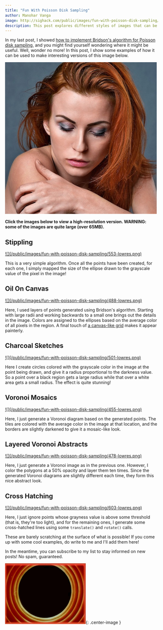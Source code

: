 ```yaml
---
title: "Fun With Poisson Disk Sampling"
author: Manohar Vanga
image: http://sighack.com/public/images/fun-with-poisson-disk-sampling/553-lowres.png
description: This post explores different styles of images that can be generated using a simple Poisson disk sampling algorithm
---
```


In my last post, I showed [how to implement Bridson's algorithm for Poisson disk
sampling](poisson-disk-sampling-bridsons-algorithm), and you might find yourself wondering where it might be useful.
Well, wonder no more! In this post, I show some examples of how it can be used
to make interesting versions of this image below.

![](/public/images/fun-with-poisson-disk-sampling/portrait6.jpg)

**Click the images below to view a high-resolution version. WARNING: some
of the images are quite large (over 65MB).**

## Stippling
<a href="/public/images/fun-with-poisson-disk-sampling/553-highres.png" target="_blank">
![](/public/images/fun-with-poisson-disk-sampling/553-lowres.png)
</a>

This is a very simple algorithm. Once all the points have been created, for each one, I simply
mapped the size of the ellipse drawn to the grayscale value of the pixel in the image!

## Oil On Canvas
<a href="/public/images/fun-with-poisson-disk-sampling/488-highres.png" target="_blank">
![](/public/images/fun-with-poisson-disk-sampling/488-lowres.png)
</a>

Here, I used layers of points generated using Bridson's algorithm. Starting with
large radii and working backwards to a small one brings out the details in the
image. Colors are assigned to the ellipses based on the average color
of all pixels in the region. A final touch of [a canvas-like grid](generative-watercolor-in-processing) makes it appear painterly.

## Charcoal Sketches
<a href="/public/images/fun-with-poisson-disk-sampling/501-highres.png" target="_blank">
![](/public/images/fun-with-poisson-disk-sampling/501-lowres.png)
</a>

Here I create circles colored with the grayscale color in the image at the point being drawn, and
give it a radius proportional to the darkness value. So a point over a black 
region gets a large radius while that over a white area gets a small radius.
The effect is quite stunning!

## Voronoi Mosaics
<a href="/public/images/fun-with-poisson-disk-sampling/455-highres.png" target="_blank">
![](/public/images/fun-with-poisson-disk-sampling/455-lowres.png)
</a>

Here, I just generate a Voronoi diagram based on the generated points. The
tiles are colored with the average color in the image at that location, and
the borders are slightly darkened to give it a mosaic-like look.

## Layered Voronoi Abstracts
<a href="/public/images/fun-with-poisson-disk-sampling/478-highres.png" target="_blank">
![](/public/images/fun-with-poisson-disk-sampling/478-lowres.png)
</a>

Here, I just generate a Voronoi image as in the previous one. However, I color
the polygons at a 50% opacity and layer them ten times. Since the generated
Voronoi diagrams are slightly different each time, they form this nice abstract
look.

## Cross Hatching
<a href="/public/images/fun-with-poisson-disk-sampling/603-highres.png" target="_blank">
![](/public/images/fun-with-poisson-disk-sampling/603-lowres.png)
</a>

Here, I just ignore points whose grayness value is above some threshold (that is,
they're too light), and for the remaining ones, I generate some cross-hatched lines
using some `translate()` and `rotate()` calls.

These are barely scratching at the surface of what is possible! If you come up
with some cool examples, do write to me and I'll add them here!

In the meantime, you can subscribe to my list to stay informed on
new posts! No spam, guaranteed.

![](/public/images/end.gif){: .center-image }
